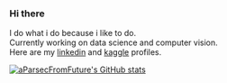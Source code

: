### Hi there
I do what i do because i like to do.  
Currently working on data science and computer vision.  
Here are my [linkedin](https://www.linkedin.com/in/farukcansaglam/) and [kaggle](https://www.kaggle.com/greysky) profiles.

[![aParsecFromFuture's GitHub stats](https://github-readme-stats.vercel.app/api?username=aParsecFromFuture&show_icons=true&theme=radical)](https://github.com/aParsecFromFuture/github-readme-stats)
